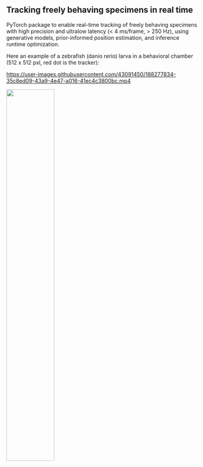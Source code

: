 ## Tracking freely behaving specimens in real time

PyTorch package to enable real-time tracking of freely behaving specimens with high precision and ultralow latency (< 4 ms/frame, > 250 Hz), using generative models, prior-informed position estimation, and inference runtime optimization.

Here an example of a zebrafish (danio rerio) larva in a behavioral chamber (512 x 512 pxl, red dot is the tracker):


https://user-images.githubusercontent.com/43091450/188277834-35c8ed09-43a9-4e47-a016-41ec4c3800bc.mp4


<img src="./tracking-cropped.svg" width=50% height=50% rotate="90">
